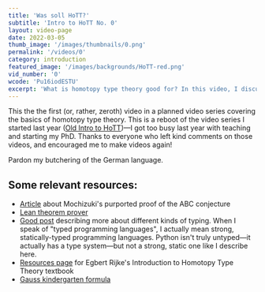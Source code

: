 ```yaml
---
title: 'Was soll HoTT?'
subtitle: 'Intro to HoTT No. 0'
layout: video-page
date: 2022-03-05
thumb_image: '/images/thumbnails/0.png'
permalink: '/videos/0'
category: introduction
featured_image: '/images/backgrounds/HoTT-red.png'
vid_number: '0'
wcode: 'Pu16iodESTU'
excerpt: 'What is homotopy type theory good for? In this video, I discuss the ideas of type-checking and formalized mathematics, and begin to describe how HoTT promises a new future for mathematics. '
---
```



This the the first (or, rather, zeroth) video in a planned video series covering the basics of homotopy type theory. This is a reboot of the video series I started last year ([Old Intro to HoTT](https://www.youtube.com/playlist?list=PL245PKGUDdcN_MQ9LwnotqTHq2d_hpalJ))—I got too busy last year with teaching and starting my PhD. Thanks to everyone who left kind comments on those videos, and encouraged me to make videos again!

Pardon my butchering of the German language.


## Some relevant resources:
- [Article](https://www.quantamagazine.org/titans-of-mathematics-clash-over-epic-proof-of-abc-conjecture-20180920/) about Mochizuki's purported proof of the ABC conjecture
- [Lean theorem prover](https://leanprover.github.io/)
- [Good post](https://thecodeboss.dev/2015/11/programming-concepts-static-vs-dynamic-type-checking/) describing more about different kinds of typing. When I speak of "typed programming languages", I actually mean strong, statically-typed programming languages. Python isn't truly untyped—it actually has a type system—but not a strong, static one like I describe here.
- [Resources page](https://ncatlab.org/nlab/show/Introduction+to+Homotopy+Type+Theory) for Egbert Rijke's Introduction to Homotopy Type Theory textbook
- [Gauss kindergarten formula](https://nrich.maths.org/2478)

